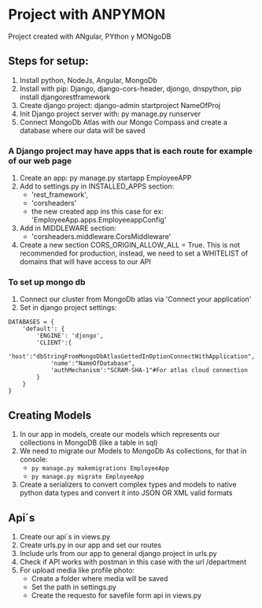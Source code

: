 # Project with ANPYMON
Project created with ANgular, PYthon y MONgoDB

## Steps for setup:
1. Install python, NodeJs, Angular, MongoDb
2. Install with pip: Django, django-cors-header, djongo, dnspython, pip install djangorestframework
3. Create django project: django-admin startproject NameOfProj
4. Init Django project server with: py manage.py runserver
5. Connect MongoDb Atlas with our Mongo Compass and create a database where our data will be saved

### A Django project may have apps that is each route for example of our web page

1. Create an app: py manage.py startapp EmployeeAPP
2. Add to settings.py in INSTALLED_APPS section:
    *   'rest_framework',
    *   'corsheaders'
    *   the new created app ins this case for ex: 'EmployeeApp.apps.EmployeeappConfig'
3.  Add in MIDDLEWARE section:
    *   'corsheaders.middleware.CorsMiddleware'
4.  Create a new section CORS_ORIGIN_ALLOW_ALL = True. This is not recommended for production, instead, we need to set a WHITELIST of domains that will have access to our API

### To set up mongo db
1. Connect our cluster from MongoDb atlas via 'Connect your application'
2. Set in django project settings:
```
DATABASES = {
    'default': {
        'ENGINE': 'djongo',
        'CLIENT':{
            'host':"dbStringFromMongoDbAtlasGettedInOptionConnectWithApplication",
            'name':"NameOfDatabase",
            'authMechanism':"SCRAM-SHA-1"#For atlas cloud connection
        }
    }
}
```

## Creating Models
1. In our app in models, create our models which represents our collections in MongoDB (like a table in sql)
2. We need to migrate our Models to MongoDb As collections, for that in console:
    * ```py manage.py makemigrations EmployeeApp```
    * ```py manage.py migrate EmployeeApp```
3. Create a serializers to convert complex types and models to native python data types and convert it into JSON OR XML valid formats

## Api´s
1. Create our api´s in views.py
2. Create urls.py in our app and set our routes
3. Include urls from our app to general django project in urls.py
4. Check if API works with postman in this case with the url /department
5. For upload media like profile photo:
    * Create a folder where media will be saved
    * Set the path in settings.py
    * Create the requesto for savefile form api in views.py